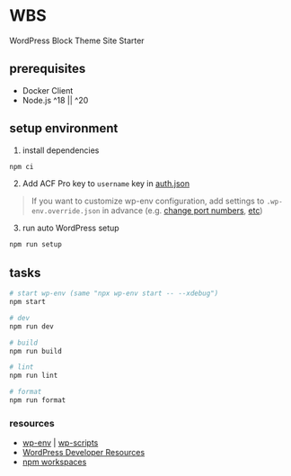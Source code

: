 # WBS

WordPress Block Theme Site Starter

## prerequisites

- Docker Client
- Node.js ^18 || ^20

## setup environment

1. install dependencies

```sh
npm ci
```

2. Add ACF Pro key to `username` key in [auth.json](https://www.advancedcustomfields.com/resources/installing-acf-pro-with-composer/)

> If you want to customize wp-env configuration, add settings to `.wp-env.override.json` in advance (e.g. [change port numbers](https://github.com/WordPress/gutenberg/tree/HEAD/packages/env#custom-port-numbers), [etc](https://github.com/WordPress/gutenberg/tree/HEAD/packages/env#examples))

3. run auto WordPress setup

```sh
npm run setup
```

## tasks

```sh
# start wp-env (same "npx wp-env start -- --xdebug")
npm start

# dev
npm run dev

# build
npm run build

# lint
npm run lint

# format
npm run format
```

### resources

- [wp-env](https://github.com/WordPress/gutenberg/tree/HEAD/packages/env#readme) | [wp-scripts](https://developer.wordpress.org/block-editor/reference-guides/packages/packages-scripts/)
- [WordPress Developer Resources](https://developer.wordpress.org/)
- [npm workspaces](https://docs.npmjs.com/cli/v10/using-npm/workspaces)
